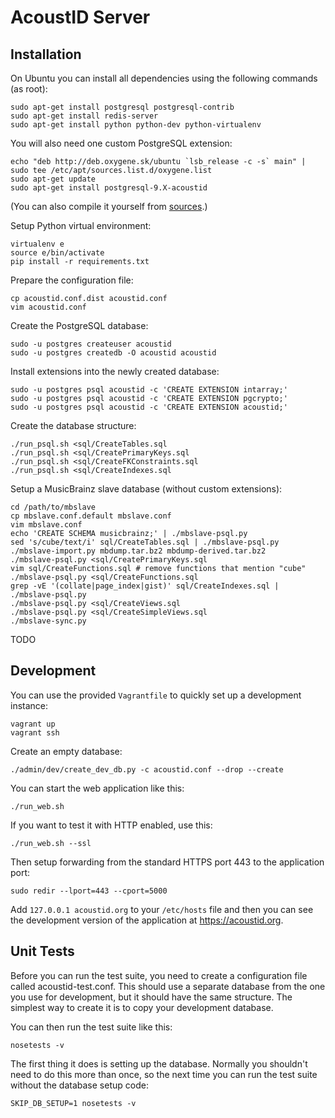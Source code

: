 AcoustID Server
===============

Installation
------------

On Ubuntu you can install all dependencies using the following commands (as root):

    sudo apt-get install postgresql postgresql-contrib
    sudo apt-get install redis-server
    sudo apt-get install python python-dev python-virtualenv

You will also need one custom PostgreSQL extension:

    echo "deb http://deb.oxygene.sk/ubuntu `lsb_release -c -s` main" | sudo tee /etc/apt/sources.list.d/oxygene.list
    sudo apt-get update
    sudo apt-get install postgresql-9.X-acoustid

(You can also compile it yourself from [sources](https://bitbucket.org/acoustid/pg_acoustid).)

Setup Python virtual environment:

    virtualenv e
    source e/bin/activate
    pip install -r requirements.txt

Prepare the configuration file:

    cp acoustid.conf.dist acoustid.conf
    vim acoustid.conf

Create the PostgreSQL database:

    sudo -u postgres createuser acoustid
    sudo -u postgres createdb -O acoustid acoustid

Install extensions into the newly created database:

    sudo -u postgres psql acoustid -c 'CREATE EXTENSION intarray;'
    sudo -u postgres psql acoustid -c 'CREATE EXTENSION pgcrypto;'
    sudo -u postgres psql acoustid -c 'CREATE EXTENSION acoustid;'

Create the database structure:

    ./run_psql.sh <sql/CreateTables.sql
    ./run_psql.sh <sql/CreatePrimaryKeys.sql
    ./run_psql.sh <sql/CreateFKConstraints.sql
    ./run_psql.sh <sql/CreateIndexes.sql

Setup a MusicBrainz slave database (without custom extensions):

    cd /path/to/mbslave
    cp mbslave.conf.default mbslave.conf
    vim mbslave.conf
    echo 'CREATE SCHEMA musicbrainz;' | ./mbslave-psql.py
    sed 's/cube/text/i' sql/CreateTables.sql | ./mbslave-psql.py
    ./mbslave-import.py mbdump.tar.bz2 mbdump-derived.tar.bz2
    ./mbslave-psql.py <sql/CreatePrimaryKeys.sql
    vim sql/CreateFunctions.sql # remove functions that mention "cube"
    ./mbslave-psql.py <sql/CreateFunctions.sql
    grep -vE '(collate|page_index|gist)' sql/CreateIndexes.sql | ./mbslave-psql.py
    ./mbslave-psql.py <sql/CreateViews.sql
    ./mbslave-psql.py <sql/CreateSimpleViews.sql
    ./mbslave-sync.py

TODO


Development
-----------

You can use the provided `Vagrantfile` to quickly set up a development instance:

    vagrant up
    vagrant ssh

Create an empty database:

    ./admin/dev/create_dev_db.py -c acoustid.conf --drop --create

You can start the web application like this:
 
    ./run_web.sh

If you want to test it with HTTP enabled, use this:

    ./run_web.sh --ssl

Then setup forwarding from the standard HTTPS port 443 to the application port:

    sudo redir --lport=443 --cport=5000

Add `127.0.0.1 acoustid.org` to your `/etc/hosts` file and then you can see the
development version of the application at https://acoustid.org.

Unit Tests
----------

Before you can run the test suite, you need to create a configuration file
called acoustid-test.conf. This should use a separate database from the
one you use for development, but it should have the same structure. The
simplest way to create it is to copy your development database.

You can then run the test suite like this:

    nosetests -v

The first thing it does is setting up the database. Normally you shouldn't
need to do this more than once, so the next time you can run the test suite
without the database setup code:

    SKIP_DB_SETUP=1 nosetests -v
